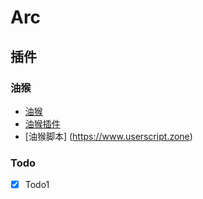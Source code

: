 # Arc

## 插件

### 油猴

- [油猴](https://www.tampermonkey.net/)
- [油猴插件](https://greasyfork.org/zh-CN)
- [油猴脚本] (https://www.userscript.zone)


### Todo

- [X] Todo1
